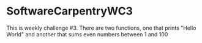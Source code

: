 # SoftwareCarpentryWC3
This is weekly challenge #3. There are two functions, one that prints "Hello World"
and another that sums even numbers between 1 and 100
